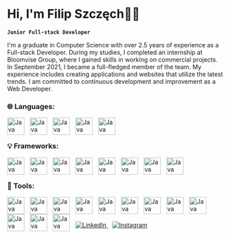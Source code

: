 # ️Hi, I'm Filip Szczęch🙋‍♂

**`Junior Full-stack Developer`**

I'm a graduate in Computer Science with over 2.5 years of experience as a Full-stack Developer. During my studies,
I completed an internship at Bloomvise Group, where I gained skills in working on commercial projects. In September 2021,
I became a full-fledged member of the team. My experience includes creating applications and websites that utilize the
latest trends. I am committed to continuous development and improvement as a Web Developer.

### 🌐 Languages:
<img align="left" alt="Java" width="40px" style="padding-right:10px;" src="https://icon.icepanel.io/Technology/svg/JavaScript.svg"/>
<img align="left" alt="Java" width="40px" style="padding-right:10px;" src="https://icon.icepanel.io/Technology/svg/TypeScript.svg"/>
<img align="left" alt="Java" width="40px" style="padding-right:10px;" src="https://icon.icepanel.io/Technology/svg/Python.svg"/>
<img align="left" alt="Java" width="40px" style="padding-right:10px;" src="https://icon.icepanel.io/Technology/svg/HTML5.svg"/>
<img align="left" alt="Java" width="40px" style="padding-right:10px;" src="https://icon.icepanel.io/Technology/svg/CSS3.svg"/>
<br />

#

### 💡 Frameworks:
<img align="left" alt="Java" width="40px" style="padding-right:10px;" src="https://icon.icepanel.io/Technology/svg/Vue.js.svg"/>
<img align="left" alt="Java" width="40px" style="padding-right:10px;" src="https://icon.icepanel.io/Technology/svg/Nuxt-JS.svg"/>
<img align="left" alt="Java" width="40px" style="padding-right:10px;" src="https://icon.icepanel.io/Technology/svg/React.svg"/>
<img align="left" alt="Java" width="40px" style="padding-right:10px;" src="https://icon.icepanel.io/Technology/png-shadow-512/Next.js.png"/>
<img align="left" alt="Java" width="40px" style="padding-right:10px;" src="https://icon.icepanel.io/Technology/png-shadow-512/Django.png"/>
<img align="left" alt="Java" width="40px" style="padding-right:10px;" src="https://icon.icepanel.io/Technology/svg/Tailwind-CSS.svg"/>
<img align="left" alt="Java" width="40px" style="padding-right:10px;" src="https://icon.icepanel.io/Technology/svg/Node.js.svg"/>
<img align="left" alt="Java" width="40px" style="padding-right:10px;" src="https://icon.icepanel.io/Technology/png-shadow-512/Express.png"/>
<br />

#

### 🔨 Tools:
<img align="left" alt="Java" width="40px" style="padding-right:10px;" src="https://icon.icepanel.io/Technology/svg/Webpack.svg"/>
<img align="left" alt="Java" width="40px" style="padding-right:10px;" src="https://icon.icepanel.io/Technology/svg/NPM.svg"/>
<img align="left" alt="Java" width="40px" style="padding-right:10px;" src="https://icon.icepanel.io/Technology/png-shadow-512/GitHub.png"/>
<img align="left" alt="Java" width="40px" style="padding-right:10px;" src="https://icon.icepanel.io/Technology/svg/Visual-Studio-Code-%28VS-Code%29.svg"/>
<img align="left" alt="Java" width="40px" style="padding-right:10px;" src="https://icon.icepanel.io/Technology/svg/Swagger.svg"/>
<img align="left" alt="Java" width="40px" style="padding-right:10px;" src="https://icon.icepanel.io/Technology/svg/Vite.js.svg"/>
<img align="left" alt="Java" width="40px" style="padding-right:10px;" src="https://icon.icepanel.io/Technology/svg/Jest.svg"/>
<img align="left" alt="Java" width="40px" style="padding-right:10px;" src="https://icon.icepanel.io/Technology/svg/Redux.svg"/>
<img align="left" alt="Java" width="40px" style="padding-right:10px;" src="https://icon.icepanel.io/Technology/svg/Figma.svg"/>
<img align="left" alt="Java" width="40px" style="padding-right:10px;" src="https://icon.icepanel.io/Technology/png-shadow-512/Linux.png"/>
<img align="left" alt="Java" width="40px" style="padding-right:10px;" src="https://icon.icepanel.io/Technology/svg/PostgresSQL.svg"/>
<img align="left" alt="Java" width="40px" style="padding-right:10px;" src="https://icon.icepanel.io/Technology/svg/Docker.svg"/>
<br />

#

</a>
<a href="https://www.linkedin.com/in/filip-szcz%C4%99ch-678262234/" target="_blank" style="padding-right:10px;">
<img src="https://img.shields.io/badge/linkedin-%230077B5.svg?&style=for-the-badge&logo=linkedin&logoColor=white&color=071A2C" alt="LinkedIn"/>
</a>
<a href="https://www.instagram.com/gluciakpl/" target="_blank">
<img src="https://img.shields.io/badge/instagram-%23E4405F.svg?&style=for-the-badge&logo=instagram&logoColor=white&color=071A2C" alt="Instagram"/>
</a>
